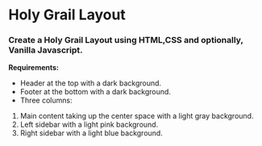 # Holy Grail Layout

### Create a Holy Grail Layout using HTML,CSS and optionally, Vanilla Javascript.

**Requirements:**
- Header at the top with a dark background.
- Footer at the bottom with a dark background.
- Three columns:
 1. Main content taking up the center space with a light gray background.
 2. Left sidebar with a light pink background.
 3. Right sidebar with a light blue background.